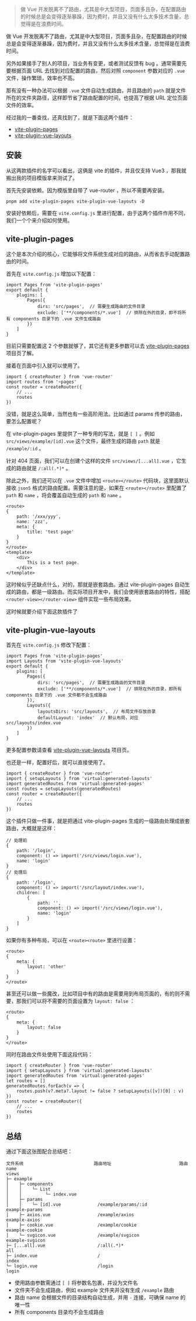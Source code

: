 

> 做 Vue 开发脱离不了路由，尤其是中大型项目，页面多且杂，在配置路由的时候总是会变得逐渐暴躁，因为费时，并且又没有什么太多技术含量，总觉得是在浪费时间。

做 Vue 开发脱离不了路由，尤其是中大型项目，页面多且杂，在配置路由的时候总是会变得逐渐暴躁，因为费时，并且又没有什么太多技术含量，总觉得是在浪费时间。

另外如果接手了别人的项目，当业务有变更，或者测试反馈有 bug 。通常需要先要根据页面 URL 去找到对应配置的路由，然后对照 `component` 参数对应的 `.vue` 文件，操作繁琐，效率也不高。

那有没有一种办法可以根据 `.vue` 文件自动生成路由，并且路由的 `path` 就是文件所在的文件夹路径，这样即节省了路由配置的时间，也提高了根据 URL 定位页面文件的效率。

经过我的一番查找，还真找到了，就是下面这两个插件：

*   [vite-plugin-pages](https://github.com/hannoeru/vite-plugin-pages)
*   [vite-plugin-vue-layouts](https://github.com/JohnCampionJr/vite-plugin-vue-layouts)

安装
--

从这两款插件的名字可以看出，这俩是 vite 的插件，并且仅支持 Vue3 ，那我就搬出我的项目模版拿来测试了。

首先先安装依赖。因为模版里自带了 vue-router ，所以不需要再安装。

```
pnpm add vite-plugin-pages vite-plugin-vue-layouts -D

```

安装好依赖后，需要在 `vite.config.js` 里进行配置，由于这两个插件作用不同，我们一个个来介绍如何使用。

vite-plugin-pages
-----------------

这个是本次介绍的核心，它能够将文件系统生成对应的路由，从而省去手动配置路由的时间。

首先在 `vite.config.js` 增加以下配置：

```
import Pages from 'vite-plugin-pages'
export default {
    plugins: [
        Pages({
            dirs: 'src/pages',  // 需要生成路由的文件目录
            exclude: ['**/components/*.vue']  // 排除在外的目录，即不将所有 components 目录下的 .vue 文件生成路由
        })
    ]
}

```

目前只需要配置这 2 个参数就够了，其它还有更多参数可以去 [vite-plugin-pages](https://github.com/hannoeru/vite-plugin-pages) 项目页了解。

接着在页面中引入就可以使用了。

```
import { createRouter } from 'vue-router'
import routes from '~pages'
const router = createRouter({
    // ...
    routes
})

```

没错，就是这么简单，当然也有一些高阶用法。比如通过 params 传参的路由，要怎么配置呢？

在 vite-plugin-pages 里提供了一种专用的写法，就是 `[ ]` 。例如 `src/views/example/[id].vue` 这个文件，最终生成的路由 `path` 就是 `/example/:id` 。

针对 404 页面，我们可以在创建个这样的文件 `src/views/[...all].vue` ，它生成的路由就是 `/:all(.*)*` 。

除此之外，我们还可以在 `.vue` 文件中增加 `<route></route>` 代码块，这里面默认接收 `json5` 格式的路由配置。需要注意的是，如果在 `<route></route>` 里配置了 `path` 和 `name` ，将会覆盖自动生成的 `path` 和 `name` 。

```
<route>
{
    path: '/xxx/yyy',
    name: 'zzz',
    meta: {
        title: 'test page'
    }
}
</route>
<template>
	<div>
        This is a test page.
    </div>
</template>

```

这时候似乎还缺点什么，对的，那就是嵌套路由。通过 vite-plugin-pages 自动生成的路由，都是一级路由。而实际项目开发中，我们会使用嵌套路由的特性，搭配 `<router-view></router-view>` 组件实现一些布局效果。

这时候就要介绍下面这款插件了

vite-plugin-vue-layouts
-----------------------

首先在 `vite.config.js` 修改下配置：

```
import Pages from 'vite-plugin-pages'
import Layouts from 'vite-plugin-vue-layouts'
export default {
    plugins: [
        Pages({
            dirs: 'src/pages',  // 需要生成路由的文件目录
            exclude: ['**/components/*.vue']  // 排除在外的目录，即所有 components 目录下的 .vue 文件都不会生成路由
        }),
        Layouts({
            layoutsDirs: 'src/layouts',  // 布局文件存放目录
            defaultLayout: 'index'  // 默认布局，对应 src/layouts/index.vue
        })
    ]
}

```

更多配置参数请查看 [vite-plugin-vue-layouts](https://github.com/JohnCampionJr/vite-plugin-vue-layouts) 项目页。

也还是一样，配置好后，就可以直接使用了。

```
import { createRouter } from 'vue-router'
import { setupLayouts } from 'virtual:generated-layouts'
import generatedRoutes from 'virtual:generated-pages'
const routes = setupLayouts(generatedRoutes)
const router = createRouter({
    // ...
    routes
})

```

这个插件只做一件事，就是把通过 vite-plugin-pages 生成的一级路由处理成嵌套路由，大概就是这样：

```
// 处理前
{
    path: '/login',
    component: () => import('/src/views/login.vue'),
    name: 'login'
}
// 处理后
{
    path: '/login',
    component: () => import('/src/layout/index.vue'),
    children: [
        {
            path: '',
            component: () => import('/src/views/login.vue'),
            name: 'login'
        }
    ]
}

```

如果你有多种布局，可以在 `<route><route>` 里进行设置：

```
<route>
{
    meta: {
        layout: 'other'
    }
}
</route>

```

甚至还可以做一些魔改，比如项目中有的路由是需要用到布局页面的，有的则不需要，那我们可以将不需要的页面设置为 `layout: false` ：

```
<route>
{
    meta: {
        layout: false
    }
}
</route>

```

同时在路由文件处使用下面这段代码：

```
import { createRouter } from 'vue-router'
import { setupLayouts } from 'virtual:generated-layouts'
import generatedRoutes from 'virtual:generated-pages'
let routes = []
generatedRoutes.forEach(v => {
    routes.push(v?.meta?.layout != false ? setupLayouts([v])[0] : v)
})
const router = createRouter({
    // ...
    routes
})

```

总结
--

通过下面这张图配合总结吧：

```
文件系统                           路由地址                          路由 name
views
├─ example
│    ├─ components
│    │    └─ List
│    │         └─ index.vue
│    ├─ params
│    │    └─ [id].vue              /example/params/:id              example-params
│    ├─ axios.vue                  /example/axios                   example-axios
│    ├─ cookie.vue                 /example/cookie                  example-cookie
│    └─ svgicon.vue                /example/svgicon                 example-svgicon
├─ [...all].vue                    /:all(.*)*                       all
├─ index.vue                       /                                index
└─ login.vue                       /login                           login

```

*   使用路由参数需通过 `[ ]` 将参数名包裹，并设为文件名
*   文件夹不会生成路由，例如 example 文件夹并没有生成 `/example` 路由
*   路由 name 会根据文件的目录结构自动生成，并用 `-` 连接，可确保 name 的唯一性
*   所有 components 目录均不会生成路由
